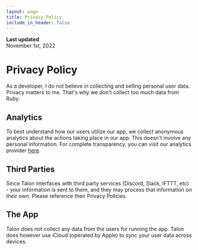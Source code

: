 ```yaml
---
layout: page
title: Privacy Policy
include_in_header: false
---
```


**Last updated**  
November 1st, 2022

# Privacy Policy

As a developer, I do not believe in collecting and selling personal user data. Privacy matters to me. That's why we don't collect too much data from Ruby.

## Analytics

To best understand how our users utilize our app, we collect anonymous analytics about the actions taking place in our app. This doesn't involve any personal information. For complete transparency, you can visit our analytics provider [here](https://telemetrydeck.com).

## Third Parties

Since Talon interfaces with third party services (Discord, Slack, IFTTT, etc) - your information is sent to them, and they may process that information on their own. Please reference their Privacy Policies.

## The App

Talon does not collect any data from the users for running the app. Talon does however use iCloud (operated by Apple) to sync your user data across devices.

